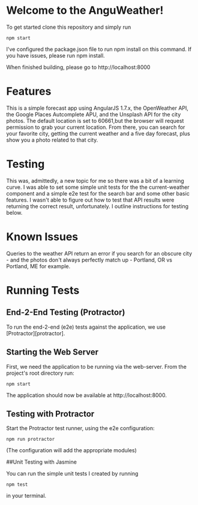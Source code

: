 # Welcome to the AnguWeather!

To get started clone this repository and simply run

```
npm start
```
I've configured the package.json file to run npm install on this command. If you have issues, please run npm install.

When finished building, please go to http://localhost:8000

# Features

This is a simple forecast app using AngularJS 1.7.x, the OpenWeather API, the Google Places Autcomplete APU, and the Unsplash API for the city photos. The default location is set to 60661,but the browser will request permission to grab your current location. From there, you can search for your favorite city, getting the current weather and a five day forecast, plus show you a photo related to that city. 

# Testing

This was, admittedly, a new topic for me so there was a bit of a learning curve. I was able to set some simple unit tests for the the current-weather component and a simple e2e test for the search bar and some other basic features. I wasn't able to figure out how to test that API results were returning the correct result, unfortunately. I outline instructions for testing below.

# Known Issues

Queries to the weather API return an error if you search for an obscure city - and the photos don't always perfectly match up - Portland, OR vs Portland, ME for example.

# Running Tests

## End-2-End Testing (Protractor)

To run the end-2-end (e2e) tests against the application, we use [Protractor][protractor].

## Starting the Web Server

First, we need the application to be running via the web-server.
From the project's root directory run:

```
npm start
```

The application should now be available at http://localhost:8000.

## Testing with Protractor

Start the Protractor test runner, using the e2e configuration:

```
npm run protractor
```
(The configuration will add the appropriate modules)

##Unit Testing with Jasmine

You can run the simple unit tests I created by running

```
npm test
```

in your terminal.
